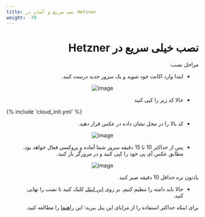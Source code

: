 ```yaml
---
title: نصب سریع و آسان در Hetzner
weight: -70
---
```



<div dir="rtl" markdown="1">
<!-- [آموزش گرفتن اکانت هتزنر از صفر تا صد](https://www.youtube.com/watch?v=XfS2Y6hZkqw) -->


# نصب خیلی سریع در Hetzner

</div>

<!--

<div align=center markdown=1>

**فیلم آموزش هتزنر از صفر تا صد**
[![Hetzner](https://img.youtube.com/vi/vQ-NAfRXTZo/maxresdefault.jpg)](https://www.youtube.com/watch?v=vQ-NAfRXTZo)

</div>

-->

<div dir="rtl" markdown=1>
مراحل نصب:

- ابتدا وارد اکانت خود شوید و یک سرور جدید درست کنید.
</div>

<div align=center markdown=1>
  
![image](https://user-images.githubusercontent.com/114227601/206861285-58832cec-a2a3-441e-91d4-8300d16584d6.png)
</div>
<div dir="rtl" markdown=1>
  
- حالا کد زیر را کپی کنید
  
</div>


{% include 'cloud_init.yml' %}

<div dir="rtl" markdown=1>
  
- کد بالا را در محل نشان داده در عکس قرار دهید.

</div>

<div align=center markdown=1>
  
![image](https://user-images.githubusercontent.com/114227601/206861304-656682b4-17a3-44c1-89f9-7b0d89566728.png)
</div>

<div dir="rtl" markdown=1>
  
* پس از حداکثر 10 تا 15 دقیقه سرور شما آماده و پروکسی فعال خواهد بود. مطابق عکس آی پی خود را کپی کنید و در مرورگر باز کنید.

</div>

<div align=center markdown=1>
  
![image](https://user-images.githubusercontent.com/114227601/206861323-1de41700-6ce4-403a-a644-0836e2a22876.png)
</div>

<div dir="rtl" markdown=1>
  
یادتون نره حداقل 10 دقیقه  صبر کنید

* حالا باید دامنه را تنظیم کنیم. بر روی [این لینک](/fa/manager/installation-and-setup/Guide-for-setting-up-the-domain-and-finalizing-the-installation/) کلیک کنید تا نصب را نهایی کنید.

برای اینکه حداکثر استفاده را از مزایای این پنل ببرید؛ این [راهنما](/fa/manager/configuration-and-advanced-settings/How-to-configure-Hiddify-panel-properly/) را مطالعه کنید.

</div>
